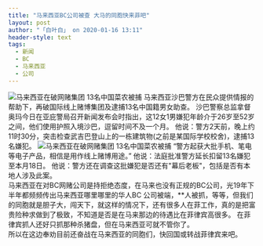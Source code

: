 ```yaml
---
title: "马来西亚BC公司被查 大马的同胞快来菲吧"
layout: post
author: "「白叶白」 on 2020-01-16 13:11"
header-style: text
tags:
  - 新闻
  - BC
  - 马来西亚
  - 公司
---
```


<img src="http://images.feileyuan.com/images/ueditor/202001161309000045.png" title="马来西亚在破网赌集团  13名中国菜农被捕" alt="马来西亚在破网赌集团  13名中国菜农被捕">
马来西亚沙巴警方在民众提供情报的帮助下，再破国际线上赌博集团及逮捕13名中国籍男女助查。
沙巴警察总监拿督奥玛今日在亚庇警局召开新闻发布会时指出，这12女1男嫌犯年龄介于26岁至52岁之间，他们使用护照入境沙巴，逗留时间不及一个月。
他说：警方2天前，晚上约11时30分，突击检查武吉巴登山上的一栋建筑物(之前是某国际学校校舍)，逮捕13名嫌犯。
<img src="http://images.feileyuan.com/images/ueditor/202001161309000056.png" title="马来西亚在破网赌集团  13名中国菜农被捕" alt="马来西亚在破网赌集团  13名中国菜农被捕">
“警方起获大批手机、笔电等电子产品，相信是用作线上赌博用途。”
他说：法庭批准警方延长扣留13名嫌犯至本月18日。
他说：警方还在调查这批嫌犯是否还有"幕后老板"，包括是否有本地人涉及此案。
<br>
马来西亚在对BC网赌公司是持拒绝态度，在马来也没有正规的BC公司，光19年下半年都频频传出马来西亚哪里哪里的华人BC 公司被端，**人被抓，等等，但我们的同胞就是胆子大，闯天下，就这样的情况下，还有很多人在菲工作，真的是把富贵险种求做到了极致，不知道是否是在马来那边的待遇比在菲律宾高很多。
在菲律宾抓人还好只抓那种杀猪盘，但在马来西亚可就不管你了。
<br>
所以在这边奉劝目前还奋战在马来西亚的同胞们，快回国或转战菲律宾来吧。


